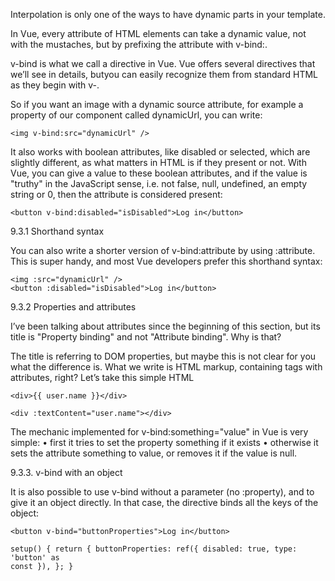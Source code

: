 
Interpolation is only one of the ways to have dynamic parts in your template.

In Vue, every attribute of HTML elements can take a dynamic value, not with the mustaches, but by prefixing the attribute with v-bind:.

v-bind is what we call a directive in Vue. Vue offers several directives that we’ll see in details, butyou can easily recognize them from standard HTML as they begin with v-.

So if you want an image with a dynamic source attribute, for example a property of our component called dynamicUrl, you can write:

```
<img v-bind:src="dynamicUrl" />
```

It also works with boolean attributes, like disabled or selected, which are slightly different, as what matters in HTML is if they present or not. With Vue, you can give a value to these boolean
attributes, and if the value is "truthy" in the JavaScript sense, i.e. not false, null, undefined, an
empty string or 0, then the attribute is considered present:

```
<button v-bind:disabled="isDisabled">Log in</button>
```

9.3.1 Shorthand syntax

You can also write a shorter version of v-bind:attribute by using :attribute. This is super handy,
and most Vue developers prefer this shorthand syntax:

```
<img :src="dynamicUrl" />
<button :disabled="isDisabled">Log in</button>
```

9.3.2 Properties and attributes

I’ve been talking about attributes since the beginning of this section, but its title is "Property
binding" and not "Attribute binding". Why is that?

The title is referring to DOM properties, but maybe this is not clear for you what the difference is. What we write is HTML markup, containing tags with attributes, right? Let’s take this simple HTML

```
<div>{{ user.name }}</div>
```

```
<div :textContent="user.name"></div>
```

The mechanic implemented for v-bind:something="value" in Vue is very simple:
• first it tries to set the property something if it exists
• otherwise it sets the attribute something to value, or removes it if the value is null.

9.3.3. v-bind with an object

It is also possible to use v-bind without a parameter (no :property), and to give it an object directly. In that case, the directive binds all the keys of the object:

```
<button v-bind="buttonProperties">Log in</button>
```

```
setup() { return { buttonProperties: ref({ disabled: true, type: 'button' as
const }), }; }
```


